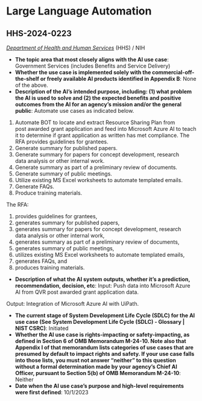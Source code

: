 # Large Language Automation
## HHS-2024-0223
_[Department of Health and Human Services](<../3_agency/Department of Health and Human Services.md>)_ (HHS) / NIH


+ **The topic area that most closely aligns with the AI use case**: Government Services (includes Benefits and Service Delivery)
+ **Whether the use case is implemented solely with the commercial-off-the-shelf or freely available AI products identified in Appendix B**: None of the above.
+ **Description of the AI’s intended purpose, including: (1) what problem the AI is used to solve and (2) the expected benefits and positive outcomes from the AI for an agency’s mission and/or the general public**: Automate use cases as indicated below.

1. Automate BOT to locate and extract Resource Sharing Plan from post awarded grant application and feed into Microsoft Azure AI to teach it to determine if grant application as written has met compliance. The RFA provides guidelines for grantees.
2. Generate summary for published papers.
3. Generate summary for papers for concept development, research data analysis or other internal work.
4. Generate summary as part of a preliminary review of documents.
5. Generate summary of public meetings.
6. Utilize existing MS Excel worksheets to automate templated emails.
7. Generate FAQs.
8. Produce training materials. 

The RFA: 
1) provides guidelines for grantees,
2) generates summary for published papers,
3) generates summary for papers for concept development, research data analysis or other internal work,
4) generates summary as part of a preliminary review of documents,
5) generates summary of public meetings,
6) utilizes existing MS Excel worksheets to automate templated emails,
7) generates FAQs, and
8) produces training materials.
+ **Description of what the AI system outputs, whether it’s a prediction, recommendation, decision, etc**: Input: Push data into Microsoft Azure AI from QVR post awarded grant application data.

Output: Integration of Microsoft Azure AI with UiPath.
+ **The current stage of System Development Life Cycle (SDLC) for the AI use case (See System Development Life Cycle (SDLC) - Glossary | NIST CSRC)**: Initiated
+ **Whether the AI use case is rights-impacting or safety-impacting, as defined in Section 6 of OMB Memorandum M-24-10. Note also that Appendix I of that memorandum lists categories of use cases that are presumed by default to impact rights and safety. If your use case falls into those lists, you must not answer “neither” to this question without a formal determination made by your agency’s Chief AI Officer, pursuant to Section 5(b) of OMB Memorandum M-24-10**: Neither
+ **Date when the AI use case’s purpose and high-level requirements were first defined**: 10/1/2023